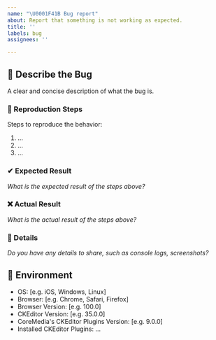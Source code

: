 ```yaml
---
name: "\U0001F41B Bug report"
about: Report that something is not working as expected.
title: ''
labels: bug
assignees: ''

---
```


## 📝 Describe the Bug

A clear and concise description of what the bug is.

### 👣 Reproduction Steps

Steps to reproduce the behavior:

1. …
2. …
3. …

### ✔ Expected Result

_What is the expected result of the steps above?_

### ❌ Actual Result

_What is the actual result of the steps above?_

### 🔎 Details

_Do you have any details to share, such as console logs, screenshots?_

## 📃 Environment

* OS: [e.g. iOS, Windows, Linux]
* Browser: [e.g. Chrome, Safari, Firefox]
* Browser Version: [e.g. 100.0]
* CKEditor Version: [e.g. 35.0.0]
* CoreMedia's CKEditor Plugins Version: [e.g. 9.0.0]
* Installed CKEditor Plugins: …
